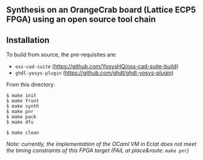 ## Synthesis on an OrangeCrab board (Lattice ECP5 FPGA) using an open source tool chain


Installation
------------

To build from source, the pre-requisites are:

* `oss-cad-suite` (https://github.com/YosysHQ/oss-cad-suite-build)
* `ghdl-yosys-plugin` (https://github.com/ghdl/ghdl-yosys-plugin)

From this directory:

```
$ make init
$ make front
$ make synth
$ make pnr
$ make pack
$ make dfu

$ make clean
```

*Note: currently, the implementation of the OCaml VM in Eclat 
does not meet the timing constraints of this FPGA target (FAIL at place&route: `make pnr`)*